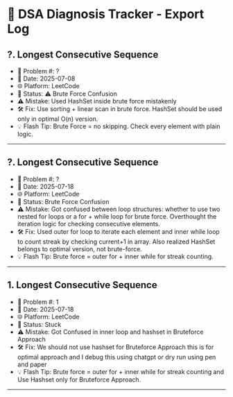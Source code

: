 # 📘 DSA Diagnosis Tracker - Export Log

## ?. Longest Consecutive Sequence
- 🔢 Problem #: ?
- 📅 Date: 2025-07-08
- 🌐 Platform: LeetCode
- 📍 Status: ⚠️ Brute Force Confusion
- ⚠️ Mistake: Used HashSet inside brute force mistakenly
- 🛠 Fix: Use sorting + linear scan in brute force. HashSet should be used only in optimal O(n) version.
- 💡 Flash Tip: Brute Force = no skipping. Check every element with plain logic.
---

## ?. Longest Consecutive Sequence
- 🔢 Problem #: ?
- 📅 Date: 2025-07-18
- 🌐 Platform: LeetCode
- 📍 Status: Brute Force Confusion
- ⚠️ Mistake: Got confused between loop structures: whether to use two nested for loops or a for + while loop for brute force. Overthought the iteration logic for checking consecutive elements.
- 🛠 Fix: Used outer for loop to iterate each element and inner while loop to count streak by checking current+1 in array. Also realized HashSet belongs to optimal version, not brute-force.
- 💡 Flash Tip: Brute force = outer for + inner while for streak counting.
---

## 1. Longest Consecutive Sequence
- 🔢 Problem #: 1
- 📅 Date: 2025-07-18
- 🌐 Platform: LeetCode
- 📍 Status: Stuck
- ⚠️ Mistake: Got Confused in inner loop and hashset in Bruteforce Approach
- 🛠 Fix: We should not use hashset for Bruteforce Approach this is for optimal approach and I debug this using chatgpt or dry run using pen and paper
- 💡 Flash Tip: Brute force = outer for + inner while for streak counting and Use Hashset only for Bruteforce Approach.
---


